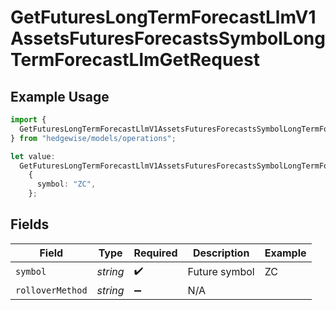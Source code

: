 # GetFuturesLongTermForecastLlmV1AssetsFuturesForecastsSymbolLongTermForecastLlmGetRequest

## Example Usage

```typescript
import {
  GetFuturesLongTermForecastLlmV1AssetsFuturesForecastsSymbolLongTermForecastLlmGetRequest,
} from "hedgewise/models/operations";

let value:
  GetFuturesLongTermForecastLlmV1AssetsFuturesForecastsSymbolLongTermForecastLlmGetRequest =
    {
      symbol: "ZC",
    };
```

## Fields

| Field              | Type               | Required           | Description        | Example            |
| ------------------ | ------------------ | ------------------ | ------------------ | ------------------ |
| `symbol`           | *string*           | :heavy_check_mark: | Future symbol      | ZC                 |
| `rolloverMethod`   | *string*           | :heavy_minus_sign: | N/A                |                    |